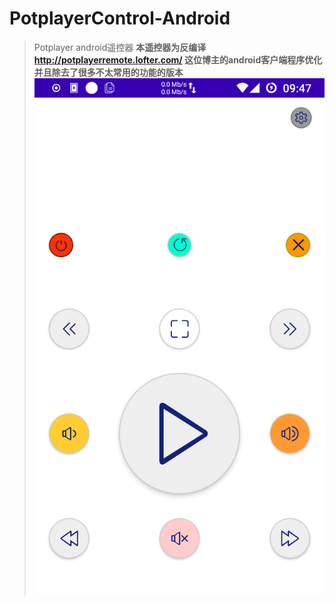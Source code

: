 # PotplayerControl-Android
>Potplayer android遥控器
>**本遥控器为反编译 http://potplayerremote.lofter.com/ 这位博主的android客户端程序优化并且除去了很多不太常用的功能的版本**
![超级简单的界面](https://github.com/AlairEileen/AlairSpace/blob/master/Resources/Potplayer_Control.png)
